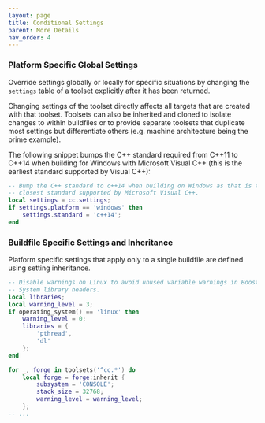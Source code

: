 ```yaml
---
layout: page
title: Conditional Settings
parent: More Details
nav_order: 4
---
```


### Platform Specific Global Settings

Override settings globally or locally for specific situations by changing the `settings` table of a toolset explicitly after it has been returned.

Changing settings of the toolset directly affects all targets that are created with that toolset.  Toolsets can also be inherited and cloned to isolate changes to within buildfiles or to provide separate toolsets that duplicate most settings but differentiate others (e.g. machine architecture being the prime example).

The following snippet bumps the C++ standard required from C++11 to C++14 when building for Windows with Microsoft Visual C++ (this is the earliest standard supported by Visual C++):

~~~lua
-- Bump the C++ standard to c++14 when building on Windows as that is the 
-- closest standard supported by Microsoft Visual C++.
local settings = cc.settings;
if settings.platform == 'windows' then
    settings.standard = 'c++14';
end
~~~

### Buildfile Specific Settings and Inheritance

Platform specific settings that apply only to a single buildfile are defined using setting inheritance.

~~~lua
-- Disable warnings on Linux to avoid unused variable warnings in Boost
-- System library headers.
local libraries;
local warning_level = 3;
if operating_system() == 'linux' then
    warning_level = 0;
    libraries = { 
        'pthread', 
        'dl' 
    };
end

for _, forge in toolsets('^cc.*') do
    local forge = forge:inherit {
        subsystem = 'CONSOLE'; 
        stack_size = 32768;
        warning_level = warning_level;    
    };
-- ...
~~~
